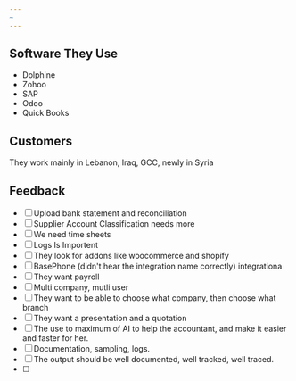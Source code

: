 ```yaml
---
~
---
```

## Software They Use
- Dolphine
- Zohoo
- SAP
- Odoo
- Quick Books

## Customers
They work mainly in Lebanon, Iraq, GCC, newly in Syria

## Feedback
- [ ] Upload bank statement and reconciliation 
- [ ] Supplier Account Classification needs more
- [ ] We need time sheets
- [ ] Logs Is Importent
- [ ] They look for addons like woocommerce and shopify
- [ ] BasePhone (didn't hear the integration name correctly) integrationa
- [ ] They want payroll
- [ ] Multi company, mutli user 
- [ ] They want to be able to choose what company, then choose what branch 
- [ ] They want a presentation and a quotation 
- [ ] The use to maximum of AI to help the accountant, and make it easier and faster for her. 
- [ ] Documentation, sampling, logs.
- [ ] The output should be well documented, well tracked, well traced. 
- [ ] 
